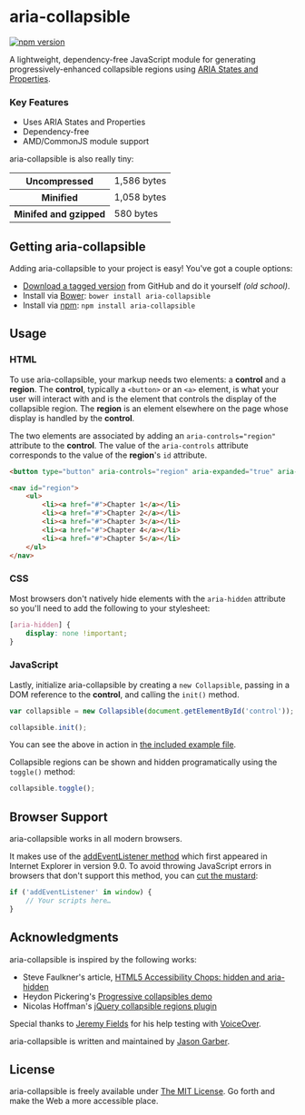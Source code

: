 # aria-collapsible

[![npm version](https://badge.fury.io/js/aria-collapsible.svg)](https://badge.fury.io/js/aria-collapsible)

A lightweight, dependency-free JavaScript module for generating progressively-enhanced collapsible regions using [ARIA States and Properties](http://www.w3.org/TR/wai-aria/states_and_properties).

### Key Features

- Uses ARIA States and Properties
- Dependency-free
- AMD/CommonJS module support

aria-collapsible is also really tiny:

<table>
	<tbody>
		<tr>
			<th>Uncompressed</th>
			<td>1,586 bytes</td>
		</tr>
		<tr>
			<th>Minified</th>
			<td>1,058 bytes</td>
		</tr>
		<tr>
			<th>Minifed and gzipped</th>
			<td>580 bytes</td>
		</tr>
	</tbody>
</table>


## Getting aria-collapsible

Adding aria-collapsible to your project is easy! You've got a couple options:

- [Download a tagged version](https://github.com/jgarber623/aria-collapsible/tags) from GitHub and do it yourself _(old school)_.
- Install via [Bower](http://bower.io/): `bower install aria-collapsible`
- Install via [npm](https://www.npmjs.com/): `npm install aria-collapsible`


## Usage

### HTML

To use aria-collapsible, your markup needs two elements: a **control** and a **region**. The **control**, typically a `<button>` or an `<a>` element, is what your user will interact with and is the element that controls the display of the collapsible region. The **region** is an element elsewhere on the page whose display is handled by the **control**.

The two elements are associated by adding an `aria-controls="region"` attribute to the **control**. The value of the `aria-controls` attribute corresponds to the value of the **region**'s `id` attribute.

```html
<button type="button" aria-controls="region" aria-expanded="true" aria-hidden id="control">Menu</button>

<nav id="region">
    <ul>
        <li><a href="#">Chapter 1</a></li>
        <li><a href="#">Chapter 2</a></li>
        <li><a href="#">Chapter 3</a></li>
        <li><a href="#">Chapter 4</a></li>
        <li><a href="#">Chapter 5</a></li>
    </ul>
</nav>
```

### CSS

Most browsers don't natively hide elements with the `aria-hidden` attribute so you'll need to add the following to your stylesheet:

```css
[aria-hidden] {
    display: none !important;
}
```

### JavaScript

Lastly, initialize aria-collapsible by creating a `new Collapsible`, passing in a DOM reference to the **control**, and calling the `init()` method.

```js
var collapsible = new Collapsible(document.getElementById('control'));

collapsible.init();
```

You can see the above in action in [the included example file](./example/index.html).

Collapsible regions can be shown and hidden programatically using the `toggle()` method:

```js
collapsible.toggle();
```


## Browser Support

aria-collapsible works in all modern browsers.

It makes use of the [addEventListener method](https://developer.mozilla.org/en-US/docs/Web/API/EventTarget/addEventListener) which first appeared in Internet Explorer in version 9.0. To avoid throwing JavaScript errors in browsers that don't support this method, you can [cut the mustard](http://responsivenews.co.uk/post/18948466399/cutting-the-mustard):

```js
if ('addEventListener' in window) {
    // Your scripts here…
}
```


## Acknowledgments

aria-collapsible is inspired by the following works:

- Steve Faulkner's article, [HTML5 Accessibility Chops: hidden and aria-hidden](http://www.paciellogroup.com/blog/2012/05/html5-accessibility-chops-hidden-and-aria-hidden/)
- Heydon Pickering's [Progressive collapsibles demo](http://heydonworks.com/practical_aria_examples/#progressive-collapsibles)
- Nicolas Hoffman's [jQuery collapsible regions plugin](http://a11y.nicolas-hoffmann.net/hide-show/)

Special thanks to [Jeremy Fields](http://ten1seven.com/) for his help testing with [VoiceOver](https://www.apple.com/accessibility/osx/voiceover/).

aria-collapsible is written and maintained by [Jason Garber](https://sixtwothree.org/).


## License

aria-collapsible is freely available under [The MIT License](http://opensource.org/licenses/MIT). Go forth and make the Web a more accessible place.
